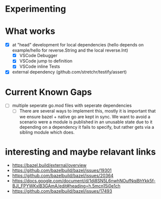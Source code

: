 # Experimenting

# What works

- [x] at "head" development for local dependencies (hello depends on example/hello for reverse.String and the local reverse.Int)
    - [x] VSCode Debugger
    - [x] VSCode jump to definition
    - [x] VSCode inline Tests
- [x] external dependency (github.com/stretchr/testify/assert)

# Current Known Gaps
- [ ] multiple seperate go.mod files with seperate dependencies
    - [ ] There are several ways to implement this, mostly it is important that we ensure bazel + native go are kept in sync. We want to avoid a scenario were a module is published in an unusable state due to it depending on a dependency it fails to specify, but rather gets via a sibling module which does.
 
# interesting and maybe relavant links

* https://bazel.build/external/overview
* https://github.com/bazelbuild/bazel/issues/19301
* https://github.com/bazelbuild/bazel/issues/20364
* https://docs.google.com/document/d/1dj8SN5L6nwhNOufNqjBhYkk5f-BJI_FPYWKxlB3GAmA/edit#heading=h.5mcn15i0e1ch
* https://github.com/bazelbuild/bazel/issues/17493
